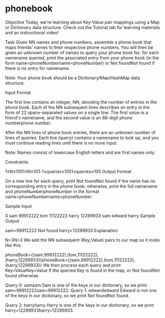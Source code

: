 # phonebook
 Objective
 Today, we're learning about Key-Value pair mappings using a Map or Dictionary data structure. Check out the Tutorial tab for learning materials and an instructional video!

 Task
 Given NN names and phone numbers, assemble a phone book that maps friends' names to their respective phone numbers. You will then be given an unknown number of names to query your phone book for; for each namename queried, print the associated entry from your phone book (in the form name=phoneNumbername=phoneNumber) or Not foundNot found if there is no entry for namename.

 Note: Your phone book should be a Dictionary/Map/HashMap data structure.

 Input Format

 The first line contains an integer, NN, denoting the number of entries in the phone book.
 Each of the NN subsequent lines describes an entry in the form of 22 space-separated values on a single line. The first value is a friend's namename, and the second value is an 88-digit phone numberphone number.

 After the NN lines of phone book entries, there are an unknown number of lines of queries. Each line (query) contains a namename to look up, and you must continue reading lines until there is no more input.

 Note: Names consist of lowercase English letters and are first names only.

 Constraints

 1≤N≤1051≤N≤105
 1≤queries≤1051≤queries≤105
 Output Format

 On a new line for each query, print Not foundNot found if the name has no corresponding entry in the phone book; otherwise, print the full namename and phoneNumberphoneNumber in the format name=phoneNumbername=phoneNumber.

 Sample Input

 3
 sam 99912222
 tom 11122222
 harry 12299933
 sam
 edward
 harry
 Sample Output

 sam=99912222
 Not found
 harry=12299933
 Explanation

 N=3N=3
 We add the NN subsequent (Key,Value) pairs to our map so it looks like this:

 phoneBook={(sam,99912222),(tom,11122222),(harry,12299933)}phoneBook={(sam,99912222),(tom,11122222),(harry,12299933)}
 We then process each query and print Key=ValueKey=Value if the queried Key is found in the map, or Not foundNot found otherwise.

 Query 0: samsam
 Sam is one of the keys in our dictionary, so we print sam=99912222sam=99912222.
 Query 1: edwardedward
 Edward is not one of the keys in our dictionary, so we print Not foundNot found.

 Query 2: harryharry
 Harry is one of the keys in our dictionary, so we print harry=12299933harry=12299933.

